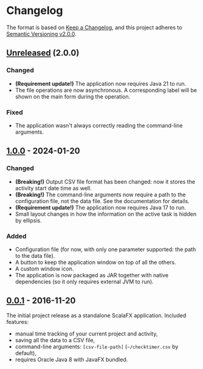<!--
SPDX-FileCopyrightText: 2024 Friedrich von Never <friedrich@fornever.me>

SPDX-License-Identifier: MIT
-->

Changelog
=========

The format is based on [Keep a Changelog](https://keepachangelog.com/en/1.0.0/),
and this project adheres to [Semantic
Versioning v2.0.0](https://semver.org/spec/v2.0.0.html).

## [Unreleased] (2.0.0)
### Changed
- **(Requirement update!)** The application now requires Java 21 to run.
- The file operations are now asynchronous. A corresponding label will be shown on the main form during the operation.

### Fixed
- The application wasn't always correctly reading the command-line arguments.

## [1.0.0] - 2024-01-20
### Changed
- **(Breaking!)** Output CSV file format has been changed: now it stores the activity start date time as well.
- **(Breaking!)** The command-line arguments now require a path to the configuration file, not the data file. See the documentation for details.
- **(Requirement update!)** The application now requires Java 17 to run.
- Small layout changes in how the information on the active task is hidden by ellipsis.

### Added
- Configuration file (for now, with only one parameter supported: the path to the data file).
- A button to keep the application window on top of all the others.
- A custom window icon.
- The application is now packaged as JAR together with native dependencies (so it only requires external JVM to run).

## [0.0.1] - 2016-11-20
The initial project release as a standalone ScalaFX application. Included features:
- manual time tracking of your current project and activity,
- saving all the data to a CSV file,
- command-line arguments: `[csv-file-path]` (`~/checktimer.csv` by default),
- requires Oracle Java 8 with JavaFX bundled.

[0.0.1]: https://github.com/ForNeVeR/checktimer/releases/tag/0.0.1
[1.0.0]: https://github.com/ForNeVeR/checktimer/compare/0.0.1...v1.0.0
[Unreleased]: https://github.com/ForNeVeR/checktimer/compare/v1.0.0...HEAD
